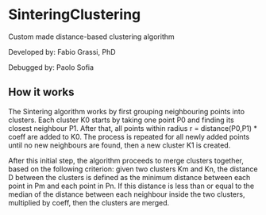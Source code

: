 # SinteringClustering
Custom made distance-based clustering algorithm

Developed by: Fabio Grassi, PhD

Debugged by: Paolo Sofia

## How it works

The Sintering algorithm works by first grouping neighbouring points into clusters. Each cluster K0 starts by taking one point P0 and finding its closest neighbour P1. After that, all points within radius r = distance(P0,P1) * coeff are added to K0. The process is repeated for all newly added points until no new neighbours are found, then a new cluster K1 is created.

After this initial step, the algorithm proceeds to merge clusters together, based on the following criterion: given two clusters Km and Kn, the distance D between the clusters is defined as the minimum distance between each point in Pm and each point in Pn. If this distance is less than or equal to the median of the distance between each neighbour inside the two clusters, multiplied by coeff, then the clusters are merged.
